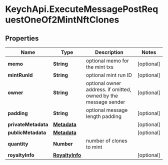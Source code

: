 # KeychApi.ExecuteMessagePostRequestOneOf2MintNftClones

## Properties

Name | Type | Description | Notes
------------ | ------------- | ------------- | -------------
**memo** | **String** | optional memo for the mint txs | [optional] 
**mintRunId** | **String** | optional mint run ID | [optional] 
**owner** | **String** | optional owner address. if omitted, owned by the message sender | [optional] 
**padding** | **String** | optional message length padding | [optional] 
**privateMetadata** | [**Metadata**](Metadata.md) |  | [optional] 
**publicMetadata** | [**Metadata**](Metadata.md) |  | [optional] 
**quantity** | **Number** | number of clones to mint | 
**royaltyInfo** | [**RoyaltyInfo**](RoyaltyInfo.md) |  | [optional] 


